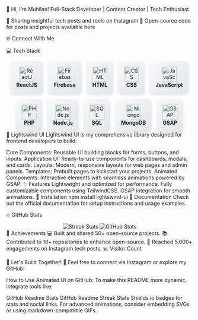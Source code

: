 🌟 Hi, I'm Muhilan!
Full-Stack Developer | Content Creator | Tech Enthusiast

🎥 Sharing insightful tech posts and reels on Instagram
📂 Open-source code for posts and projects available here

🌐 Connect With Me



💻 Tech Stack
<div align="center" style="display: flex; flex-wrap: wrap; gap: 15px; justify-content: center;"> <div style="padding: 15px; border-radius: 8px; background: linear-gradient(135deg, #f7f8fa, #e3e6ea); box-shadow: 0px 4px 6px rgba(0, 0, 0, 0.1); text-align: center;"> <img src="https://img.icons8.com/color/48/000000/react-native.png" alt="ReactJS" style="width: 40px;"><br> <b>ReactJS</b> </div> <div style="padding: 15px; border-radius: 8px; background: linear-gradient(135deg, #f7f8fa, #e3e6ea); box-shadow: 0px 4px 6px rgba(0, 0, 0, 0.1); text-align: center;"> <img src="https://img.icons8.com/color/48/000000/firebase.png" alt="Firebase" style="width: 40px;"><br> <b>Firebase</b> </div> <div style="padding: 15px; border-radius: 8px; background: linear-gradient(135deg, #f7f8fa, #e3e6ea); box-shadow: 0px 4px 6px rgba(0, 0, 0, 0.1); text-align: center;"> <img src="https://img.icons8.com/color/48/000000/html-5.png" alt="HTML" style="width: 40px;"><br> <b>HTML</b> </div> <div style="padding: 15px; border-radius: 8px; background: linear-gradient(135deg, #f7f8fa, #e3e6ea); box-shadow: 0px 4px 6px rgba(0, 0, 0, 0.1); text-align: center;"> <img src="https://img.icons8.com/color/48/000000/css3.png" alt="CSS" style="width: 40px;"><br> <b>CSS</b> </div> <div style="padding: 15px; border-radius: 8px; background: linear-gradient(135deg, #f7f8fa, #e3e6ea); box-shadow: 0px 4px 6px rgba(0, 0, 0, 0.1); text-align: center;"> <img src="https://img.icons8.com/color/48/000000/javascript.png" alt="JavaScript" style="width: 40px;"><br> <b>JavaScript</b> </div> <div style="padding: 15px; border-radius: 8px; background: linear-gradient(135deg, #f7f8fa, #e3e6ea); box-shadow: 0px 4px 6px rgba(0, 0, 0, 0.1); text-align: center;"> <img src="https://img.icons8.com/officel/48/000000/php-logo.png" alt="PHP" style="width: 40px;"><br> <b>PHP</b> </div> <div style="padding: 15px; border-radius: 8px; background: linear-gradient(135deg, #f7f8fa, #e3e6ea); box-shadow: 0px 4px 6px rgba(0, 0, 0, 0.1); text-align: center;"> <img src="https://img.icons8.com/fluency/48/000000/node-js.png" alt="Node.js" style="width: 40px;"><br> <b>Node.js</b> </div> <div style="padding: 15px; border-radius: 8px; background: linear-gradient(135deg, #f7f8fa, #e3e6ea); box-shadow: 0px 4px 6px rgba(0, 0, 0, 0.1); text-align: center;"> <img src="https://img.icons8.com/color/48/000000/sql.png" alt="SQL" style="width: 40px;"><br> <b>SQL</b> </div> <div style="padding: 15px; border-radius: 8px; background: linear-gradient(135deg, #f7f8fa, #e3e6ea); box-shadow: 0px 4px 6px rgba(0, 0, 0, 0.1); text-align: center;"> <img src="https://img.icons8.com/color/48/000000/mongodb.png" alt="MongoDB" style="width: 40px;"><br> <b>MongoDB</b> </div> <div style="padding: 15px; border-radius: 8px; background: linear-gradient(135deg, #f7f8fa, #e3e6ea); box-shadow: 0px 4px 6px rgba(0, 0, 0, 0.1); text-align: center;"> <img src="https://img.icons8.com/color/48/000000/gsap.png" alt="GSAP" style="width: 40px;"><br> <b>GSAP</b> </div> </div>
🎨 Lightswind UI
Lightswind UI is my comprehensive library designed for frontend developers to build:

Core Components: Reusable UI building blocks for forms, buttons, and inputs.
Application UI: Ready-to-use components for dashboards, modals, and cards.
Layouts: Modern, responsive layouts for web pages and admin panels.
Templates: Prebuilt pages to kickstart your projects.
Animated Components: Interactive elements with seamless animations powered by GSAP.
✨ Features
Lightweight and optimized for performance.
Fully customizable components using TailwindCSS.
GSAP integration for smooth animations.
🚀 Installation
npm install lightswind-ui
📘 Documentation
Check out the official documentation for setup instructions and usage examples.



🔥 GitHub Stats
<div align="center"> <img src="https://github-readme-streak-stats.herokuapp.com/?user=codewithmuhilan&theme=radical" alt="Streak Stats" /> <img src="https://github-readme-stats.vercel.app/api?username=codewithmuhilan&show_icons=true&theme=radical" alt="GitHub Stats" /> </div>
🌟 Achievements
💻 Built and shared 50+ open-source projects.
📚 Contributed to 10+ repositories to enhance open-source.
🚀 Reached 5,000+ engagements on Instagram tech posts.
📊 Visitor Count

🚀 Let's Build Together!
💌 Feel free to connect via Instagram or explore my GitHub!

How to Use Animated UI on GitHub:
To make this README more dynamic, integrate tools like:

GitHub Readme Stats
GitHub Readme Streak Stats
Shields.io badges for stats and social links.
For advanced animations, consider embedding SVGs or using markdown-compatible GIFs.
